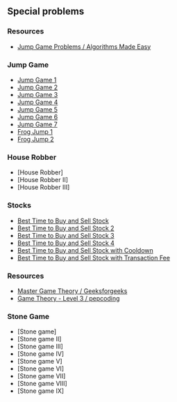 ## Special problems

### Resources
- [Jump Game Problems / Algorithms Made Easy](https://www.youtube.com/playlist?list=PLJtzaiEpVo2yaP5v5bq0-QJgU0lO3TrEi)

### Jump Game
- [Jump Game 1](com/problems/special/jumpgame/JumpGame1.java)
- [Jump Game 2](com/problems/special/jumpgame/JumpGame2.java)
- [Jump Game 3](com/problems/special/jumpgame/JumpGame3.java)
- [Jump Game 4](com/problems/special/jumpgame/JumpGame4.java)
- [Jump Game 5](com/problems/special/jumpgame/JumpGame5.java)
- [Jump Game 6](com/problems/special/jumpgame/JumpGame6.java)
- [Jump Game 7](com/problems/special/jumpgame/JumpGame7.java)
- [Frog Jump 1](com/problems/special/jumpgame/FrogJump1.java)
- [Frog Jump 2](com/problems/special/jumpgame/FrogJump2.java)

### House Robber

- [House Robber]
- [House Robber II]
- [House Robber III]

### Stocks

- [Best Time to Buy and Sell Stock](com/problems/array/BestTimeToBuyAndSellStock1.java)
- [Best Time to Buy and Sell Stock 2](com/problems/dp/BestTimeToBuyAndSellStock2.java)
- [Best Time to Buy and Sell Stock 3](com/problems/dp/BestTimeToBuyAndSellStock3.java)
- [Best Time to Buy and Sell Stock 4](com/problems/dp/BestTimeToBuyAndSellStock4.java)
- [Best Time to Buy and Sell Stock with Cooldown](com/problems/dp/BestTimeToBuyAndSellStockWithCooldown.java)
- [Best Time to Buy and Sell Stock with Transaction Fee](com/problems/dp/BestTimeToBuyAndSellStockWithTransactionFee.java)

### Resources

- [Master Game Theory / Geeksforgeeks](https://www.youtube.com/playlist?list=PLM68oyaqFM7RqV8GBCMGsmwyFxUVr36tx)
- [Game Theory - Level 3 / pepcoding](https://www.youtube.com/playlist?list=PL-Jc9J83PIiENC1X16gjxjaIbSXBr8C6e)

### Stone Game

- [Stone game]
- [Stone game II]
- [Stone game III]
- [Stone game IV]
- [Stone game V]
- [Stone game VI]
- [Stone game VII]
- [Stone game VIII]
- [Stone game IX]